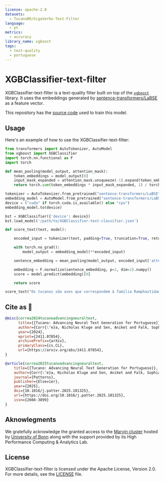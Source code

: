 ```yaml
---
license: apache-2.0
datasets:
  - TucanoBR/GigaVerbo-Text-Filter
language:
  - pt
metrics:
  - accuracy
library_name: xgboost
tags:
  - text-quality
  - portuguese
---
```


# XGBClassifier-text-filter

XGBClassifier-text-filter is a text-quality filter built on top of the [`xgboost`](https://xgboost.readthedocs.io/en/stable/) library. It uses the embeddings generated by [sentence-transformers/LaBSE](https://huggingface.co/sentence-transformers/LaBSE) as a feature vector.

This repository has the [source code](https://github.com/Nkluge-correa/Tucano) used to train this model.

## Usage

Here's an example of how to use the XGBClassifier-text-filter:

```python
from transformers import AutoTokenizer, AutoModel
from xgboost import XGBClassifier
import torch.nn.functional as F
import torch

def mean_pooling(model_output, attention_mask):
    token_embeddings = model_output[0]
    input_mask_expanded = attention_mask.unsqueeze(-1).expand(token_embeddings.size()).float()
    return torch.sum(token_embeddings * input_mask_expanded, 1) / torch.clamp(input_mask_expanded.sum(1), min=1e-9)

tokenizer = AutoTokenizer.from_pretrained("sentence-transformers/LaBSE")
embedding_model = AutoModel.from_pretrained("sentence-transformers/LaBSE")
device = ("cuda" if torch.cuda.is_available() else "cpu")
embedding_model.to(device)

bst = XGBClassifier({'device': device})
bst.load_model('/path/to/XGBClassifier-text-classifier.json')

def score_text(text, model):

    encoded_input = tokenizer(text, padding=True, truncation=True, return_tensors='pt').to(device)

    with torch.no_grad():
        model_output = embedding_model(**encoded_input)

    sentence_embedding = mean_pooling(model_output, encoded_input['attention_mask'])

    embedding = F.normalize(sentence_embedding, p=2, dim=1).numpy()
    score = model.predict(embedding)[0]

    return score

score_text("Os tucanos são aves que correspondem à família Ramphastidae, vivem nas florestas tropicais da América Central e América do Sul. A família inclui cinco gêneros e mais de quarenta espécies diferentes. Possuem bicos notavelmente grandes e coloridos, que possuem a função de termorregulação para as muitas espécies que passam muito tempo na copa da floresta exposta ao sol tropical quente.", bst)
```

## Cite as 🤗

```bibtex
@misc{correa2024tucanoadvancingneuraltext,
      title={{Tucano: Advancing Neural Text Generation for Portuguese}},
      author={Corr{\^e}a, Nicholas Kluge and Sen, Aniket and Falk, Sophia and Fatimah, Shiza},
      year={2024},
      eprint={2411.07854},
      archivePrefix={arXiv},
      primaryClass={cs.CL},
      url={https://arxiv.org/abs/2411.07854},
}

@article{correa2025tucanoadvancingneuraltext,
    title={{Tucano: Advancing Neural Text Generation for Portuguese}},
    author={Corr{\^e}a, Nicholas Kluge and Sen, Aniket and Falk, Sophia and Fatimah, Shiza},
    journal={Patterns},
    publisher={Elsevier},
    year={2025},
    doi={10.1016/j.patter.2025.101325},
    url={https://doi.org/10.1016/j.patter.2025.101325},
    issn={2666-3899}
}
```

## Aknowlegments

We gratefully acknowledge the granted access to the [Marvin cluster](https://www.hpc.uni-bonn.de/en/systems/marvin) hosted by [University of Bonn](https://www.uni-bonn.de/en) along with the support provided by its High Performance Computing \& Analytics Lab.

## License

XGBClassifier-text-filter is licensed under the Apache License, Version 2.0. For more details, see the [LICENSE](../../LICENSE) file.
